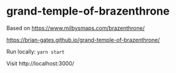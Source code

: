 # grand-temple-of-brazenthrone

Based on https://www.milbysmaps.com/brazenthrone/

https://brian-gates.github.io/grand-temple-of-brazenthrone/

Run locally: `yarn start`

Visit http://localhost:3000/
